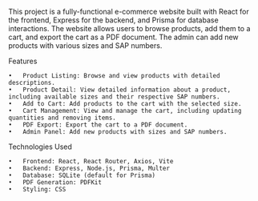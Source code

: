 This project is a fully-functional e-commerce website built with React for the frontend, Express for the backend, and Prisma for database interactions. The website allows users to browse products, add them to a cart, and export the cart as a PDF document. The admin can add new products with various sizes and SAP numbers.

Features

	•	Product Listing: Browse and view products with detailed descriptions.
	•	Product Detail: View detailed information about a product, including available sizes and their respective SAP numbers.
	•	Add to Cart: Add products to the cart with the selected size.
	•	Cart Management: View and manage the cart, including updating quantities and removing items.
	•	PDF Export: Export the cart to a PDF document.
	•	Admin Panel: Add new products with sizes and SAP numbers.

Technologies Used

	•	Frontend: React, React Router, Axios, Vite
	•	Backend: Express, Node.js, Prisma, Multer
	•	Database: SQLite (default for Prisma)
	•	PDF Generation: PDFKit
	•	Styling: CSS

